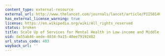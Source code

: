 ```yaml
---
content_type: external-resource
external_url: http://www.thelancet.com/journals/lancet/article/PIIS0140-6736(11)60891-X/
has_external_license_warning: true
license: https://en.wikipedia.org/wiki/All_rights_reserved
status: broken
title: Scale Up of Services for Mental Health in Low-income and Middle-income Countries
uid: da55ab46-aede-4034-9a15-48ee79192482
url_status_code: 403
wayback_url: ''
---
```

